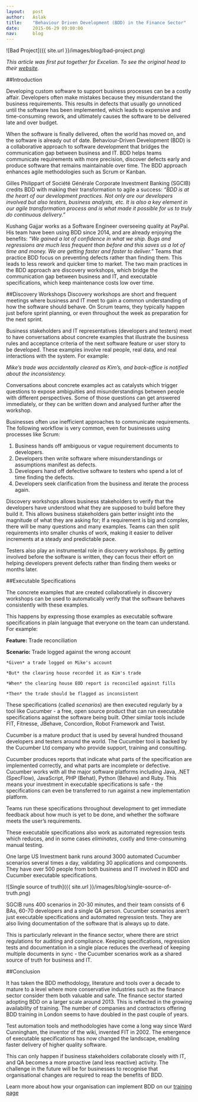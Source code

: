 ```yaml
---
layout:   post
author:   Aslak
title:    "Behaviour Driven Development (BDD) in the Finance Sector"
date:     2015-06-29 09:00:00
nav:      blog
---
```


![Bad Project]({{ site.url }}/images/blog/bad-project.png)

*This article was first put together for Excelian. To see the original head to their [website](http://www.excelian.com/blog/behaviour-driven-development-bdd-in-the-finance-sector).*

##Introduction

Developing custom software to support business processes can be a costly affair. Developers often make mistakes because they misunderstand the business requirements. This results in defects that usually go unnoticed until the software has been implemented, which leads to expensive and time-consuming rework, and ultimately causes the software to be delivered late and over budget. 

When the software is finally delivered, often the world has moved on, and the software is already out of date.
Behaviour-Driven Development (BDD) is a collaborative approach to software development that bridges the communication gap between business and IT. BDD helps teams communicate requirements with more precision, discover defects early and produce software that remains maintainable over time. The BDD approach enhances agile methodologies such as Scrum or Kanban.

Gilles Philippart of Société Générale Corporate Investment Banking (SGCIB) credits BDD with making their transformation to agile a success: *“BDD is at the heart of our development practices. Not only are our developers involved but also testers, business analysts, etc. It is also a key element in our agile transformation process and is what made it possible for us to truly do continuous delivery.”*

Kushang Gajjar works as a Software Engineer overseeing quality at PayPal. His team have been using BDD since 2014, and are already enjoying the benefits: *“We gained a lot of confidence in what we ship. Bugs and regressions are much less frequent than before and this saves us a lot of time and money. We are getting faster and faster to deliver.”*
Teams that practice BDD focus on preventing defects rather than finding them. This leads to less rework and quicker time to market.
The two main practices in the BDD approach are discovery workshops, which bridge the communication gap between business and IT, and executable specifications, which keep maintenance costs low over time.

##Discovery Workshops
Discovery workshops are short and frequent meetings where business and IT meet to gain a common understanding of how the software should behave. On Scrum teams, they typically happen just before sprint planning, or even throughout the week as preparation for the next sprint.

Business stakeholders and IT representatives (developers and testers) meet to have conversations about concrete examples that illustrate the business rules and acceptance criteria of the next software feature or user story to be developed. These examples involve real people, real data, and real interactions with the system. For example:

*Mike’s trade was accidentally cleared as Kim’s, and back-office is notified about the inconsistency.*

Conversations about concrete examples act as catalysts which trigger questions to expose ambiguities and misunderstandings between people with different perspectives. Some of those questions can get answered immediately, or they can be written down and analysed further after the workshop.

Businesses often use inefficient approaches to communicate requirements. The following workflow is very common, even for businesses using processes like Scrum:

1. Business hands off ambiguous or vague requirement documents to developers.
2. Developers then write software where misunderstandings or assumptions  manifest as defects.
3. Developers hand off defective software to testers who spend a lot of time finding the defects.
4. Developers seek clarification from the business and iterate the process again.

Discovery workshops allows business stakeholders to verify that the developers have understood what they are supposed to build before they build it. This allows business stakeholders gain better insight into the magnitude of what they are asking for; If a requirement is big and complex, there will be many questions and many examples. Teams can then split requirements into smaller chunks of work, making it easier to deliver increments at a steady and predictable pace.

Testers also play an instrumental role in discovery workshops. By getting involved before the software is written, they can focus their effort on helping developers prevent defects rather than finding them weeks or months later.

##Executable Specifications

The concrete examples that are created collaboratively in discovery workshops can be used to automatically verify that the software behaves consistently with these examples. 

This happens by expressing those examples as executable software specifications in plain language that everyone on the team can understand. For example:

**Feature:** Trade reconciliation

  **Scenario:** Trade logged against the wrong account
  
    *Given* a trade logged on Mike's account
  
    *But* the clearing house recorded it as Kim's trade 

    *When* the clearing house EOD report is reconciled against fills
  
    *Then* the trade should be flagged as inconsistent
    
These specifications (called *scenarios*) are then executed regularly by a tool like Cucumber - a free, open source product that can run executable specifications against the software being built. Other similar tools include FIT, Fitnesse, JBehave, Concordion, Robot Framework and Twist.

Cucumber is a mature product that is used by several hundred thousand developers and testers around the world. The Cucumber tool is backed by the Cucumber Ltd company who provide support, training and consulting.

Cucumber produces reports that indicate what parts of the specification are implemented correctly, and what parts are incomplete or defective. Cucumber works with all the major software platforms including Java, .NET (SpecFlow), JavaScript, PHP (Behat), Python (Behave) and Ruby. This means your investment in executable specifications is safe - the specifications can even be transferred to run against a new implementation platform.

Teams run these specifications throughout development to get immediate feedback about how much is yet to be done, and whether the software meets the user’s requirements. 

These executable specifications also work as automated regression tests which reduces, and in some cases *eliminates*, costly and time-consuming manual testing. 

One large US Investment bank runs around 3000 automated Cucumber scenarios several times a day, validating 30 applications and components. They have over 500 people from both business and IT involved in BDD and Cucumber executable specifications.

![Single source of truth]({{ site.url }}/images/blog/single-source-of-truth.png)

SGCIB runs 400 scenarios in 20-30 minutes, and their team consists of 6 BAs, 60-70 developers and a single QA person.
Cucumber scenarios aren’t just executable specifications and automated regression tests. They are also living documentation of the software that is always up to date.

This is particularly relevant in the finance sector, where there are strict regulations for auditing and compliance.
Keeping specifications, regression tests and documentation in a single place reduces the overhead of keeping multiple documents in sync - the Cucumber scenarios work as a shared source of truth for business and IT.

##Conclusion

It has taken the BDD methodology, literature and tools over a decade to mature to a level where more conservative industries such as the finance sector consider them both valuable and safe. The finance sector started adopting BDD on a larger scale around 2013. This is reflected in the growing availability of training. The number of companies and contractors offering BDD training in London seems to have doubled in the past couple of years.

Test automation tools and methodologies have come a long way since Ward Cunningham, the inventor of the wiki, invented FIT in 2002. The emergence of executable specifications has now changed the landscape, enabling faster delivery of higher quality software.

This can only happen if business stakeholders collaborate closely with IT, and QA becomes a more proactive (and less reactive) activity. The challenge in the future will be for businesses to recognise that organisational changes are required to reap the benefits of BDD.

Learn more about how your organisation can implement BDD on our [training page](https://cucumber.io/training)
